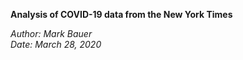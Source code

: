 **Analysis of COVID-19 data from the New York Times**

*Author: Mark Bauer*  
*Date: March 28, 2020*